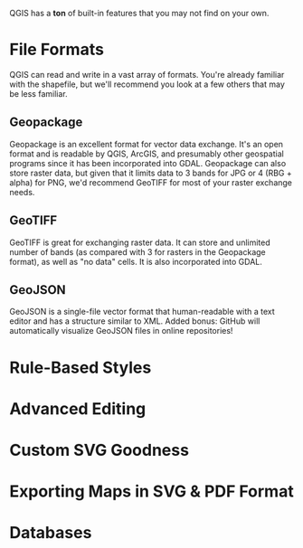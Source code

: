 QGIS has a **ton** of built-in features that you may not find on your own.

# File Formats
QGIS can read and write in a vast array of formats.  You're already familiar with the shapefile, but we'll recommend you look at a few others that may be less familiar.

## Geopackage
Geopackage is an excellent format for vector data exchange.  It's an open format and is readable by QGIS, ArcGIS, and presumably other geospatial programs since it has been incorporated into GDAL.  Geopackage can also store raster data, but given that it limits data to 3 bands for JPG or 4 (RBG + alpha) for PNG, we'd recommend GeoTIFF for most of your raster exchange needs.

## GeoTIFF
GeoTIFF is great for exchanging raster data.  It can store and unlimited number of bands (as compared with 3 for rasters in the Geopackage format), as well as "no data" cells.  It is also incorporated into GDAL.

## GeoJSON
GeoJSON is a single-file vector format that human-readable with a text editor and has a structure similar to XML.  Added bonus: GitHub will automatically visualize GeoJSON files in online repositories!

# Rule-Based Styles

# Advanced Editing

# Custom SVG Goodness

# Exporting Maps in SVG & PDF Format

# Databases
